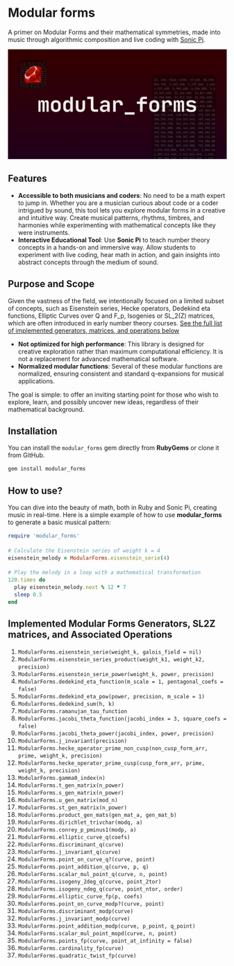 # Modular forms

A primer on Modular Forms and their mathematical symmetries, made into music through algorithmic composition and live coding with [Sonic Pi](https://sonic-pi.net/).

![Modular Forms - Image](modular_forms.png)

## Features

- **Accessible to both musicians and coders**: No need to be a math expert to jump in. Whether you are a musician curious about code or a coder intrigued by sound, this tool lets you explore modular forms in a creative and intuitive way. Create musical patterns, rhythms, timbres, and harmonies while experimenting with mathematical concepts like they were instruments.
- **Interactive Educational Tool**: Use **Sonic Pi** to teach number theory concepts in a hands-on and immersive way. Allow students to experiment with live coding, hear math in action, and gain insights into abstract concepts through the medium of sound.

## Purpose and Scope

Given the vastness of the field, we intentionally focused on a limited subset of concepts, such as Eisenstein series, Hecke operators, Dedekind eta functions, Elliptic Curves over Q and F_p, Isogenies or SL_2(Z) matrices, which are often introduced in early number theory courses.
[See the full list of implemented generators, matrices, and operations below](#implemented-modular-forms-generators-sl2z-matrices-and-associated-operations)

- **Not optimized for high performance**: This library is designed for creative exploration rather than maximum computational efficiency. It is not a replacement for advanced mathematical software.
- **Normalized modular functions**: Several of these modular functions are normalized, ensuring consistent and standard q-expansions for musical applications.

The goal is simple: to offer an inviting starting point for those who wish to explore, learn, and possibly uncover new ideas, regardless of their mathematical background.

## Installation

You can install the `modular_forms` gem directly from **RubyGems** or clone it from GitHub.

```bash
gem install modular_forms
```

## How to use?

You can dive into the beauty of math, both in Ruby and Sonic Pi, creating music in real-time. Here is a simple example of how to use **modular_forms** to generate a basic musical pattern:

```rb
require 'modular_forms'

# Calculate the Eisenstein series of weight k = 4
eisenstein_melody = ModularForms.eisenstein_serie(4)

# Play the melody in a loop with a mathematical transformation
120.times do
  play eisenstein_melody.next % 12 * 7
  sleep 0.5
end
```

## Implemented Modular Forms Generators, SL2Z matrices, and Associated Operations

<!-- Normalized -->
1. `ModularForms.eisenstein_serie(weight_k, galois_field = nil)`
2. `ModularForms.eisenstein_series_product(weight_k1, weight_k2, precision)`
3. `ModularForms.eisenstein_serie_power(weight_k, power, precision)`
4. `ModularForms.dedekind_eta_function(m_scale = 1, pentagonal_coefs = false)`
5. `ModularForms.dedekind_eta_pow(power, precision, m_scale = 1)`
6. `ModularForms.dedekind_sum(h, k)`
7. `ModularForms.ramanujan_tau_function`
8. `ModularForms.jacobi_theta_function(jacobi_index = 3, square_coefs = false)`
9. `ModularForms.jacobi_theta_power(jacobi_index, power, precision)`
10. `ModularForms.j_invariant(precision)`
11. `ModularForms.hecke_operator_prime_non_cusp(non_cusp_form_arr, prime, weight_k, precision)`
12. `ModularForms.hecke_operator_prime_cusp(cusp_form_arr, prime, weight_k, precision)`
13. `ModularForms.gamma0_index(n)`
14. `ModularForms.t_gen_matrix(n_power)`
15. `ModularForms.s_gen_matrix(n_power)`
16. `ModularForms.u_gen_matrix(mod_n)`
17. `ModularForms.st_gen_matrix(n_power)`
18. `ModularForms.product_gen_mats(gen_mat_a, gen_mat_b)`
19. `ModularForms.dirichlet_trivchar(modq, a)`
20. `ModularForms.conrey_p_pminus1(modp, a)`
21. `ModularForms.elliptic_curve_q(coefs)`
22. `ModularForms.discriminant_q(curve)`
23. `ModularForms.j_invariant_q(curve)`
24. `ModularForms.point_on_curve_q?(curve, point)`
25. `ModularForms.point_addition_q(curve, p, q)`
26. `ModularForms.scalar_mul_point_q(curve, n, point)`
27. `ModularForms.isogeny_2deg_q(curve, point_2tor)`
28. `ModularForms.isogeny_ndeg_q(curve, point_ntor, order)`
29. `ModularForms.elliptic_curve_fp(p, coefs)`
30. `ModularForms.point_on_curve_modp?(curve, point)`
31. `ModularForms.discriminant_modp(curve)`
32. `ModularForms.j_invariant_modp(curve)`
33. `ModularForms.point_addition_modp(curve, p_point, q_point)`
34. `ModularForms.scalar_mul_point_mopd(curve, n, point)`
35. `ModularForms.points_fp(curve, point_at_infinity = false)`
36. `ModularForms.cardinality_fp(curve)`
37. `ModularForms.quadratic_twist_fp(curve)`
